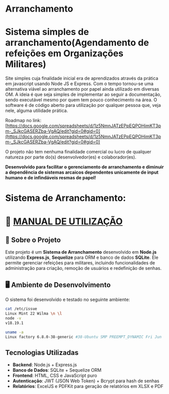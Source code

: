 # Arranchamento

# Sistema simples de arranchamento(Agendamento de refeições em Organizações Militares)

Site simples cuja finalidade inicial era de aprendizados através da prática em javascript usando Node JS e Express.
Com o tempo tornou-se uma alternativa viável ao arranchamento por papel ainda utilizado em diversas OM. A ideia é que seja simples de implementar ao seguir a documentação, sendo executável mesmo por quem tem pouco conhecimento na área.
O software é de código aberto para utilização por qualquer pessoa que, veja nele, alguma utilidade prática.

Roadmap no link:
[https://docs.google.com/spreadsheets/d/1z5NmnJATzEPpEQPOHimKT3pm-_SJkcGASERZba-VgAQ/edit?gid=0#gid=0](https://docs.google.com/spreadsheets/d/1z5NmnJATzEPpEQPOHimKT3pm-_SJkcGASERZba-VgAQ/edit?gid=0#gid=0)

O projeto não tem nenhuma finalidade comercial ou lucro de qualquer natureza por parte do(s) desenvolvedor(es) e colaborador(es).

**Desenvolvido para facilitar o gerenciamento de arranchamento e diminuir a dependência de sistemas arcaicos dependentes unicamente de input humano e de infindáveis resmas de papel!**

# Sistema de Arranchamento:
# 📜 [MANUAL DE UTILIZAÇÃO](Manual/Arranchamento_MD.md)

## 📌 Sobre o Projeto
Este projeto é um **Sistema de Arranchamento** desenvolvido em **Node.js** utilizando **Express.js**, **Sequelize** para ORM e banco de dados **SQLite**. Ele permite gerenciar refeições para militares, incluindo funcionalidades de administração para criação, remoção de usuários e redefinição de senhas.

## 🖥️ Ambiente de Desenvolvimento
O sistema foi desenvolvido e testado no seguinte ambiente:

```sh
cat /etc/issue
Linux Mint 22 Wilma \n \l
node -v
v18.19.1
```

```sh
uname -a
Linux factory 6.8.0-38-generic #38-Ubuntu SMP PREEMPT_DYNAMIC Fri Jun  7 15:25:01 UTC 2024 x86_64 x86_64 x86_64 GNU/Linux
```

##  Tecnologias Utilizadas
- **Backend**: Node.js + Express.js
- **Banco de Dados**: SQLite + Sequelize ORM
- **Frontend**: HTML, CSS e JavaScript puro
- **Autenticação**: JWT (JSON Web Token) + Bcrypt para hash de senhas
- **Relatórios**: ExcelJS e PDFKit para geração de relatórios em XLSX e PDF
